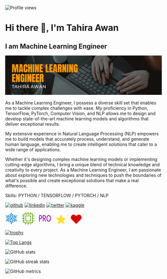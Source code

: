 ![Profile views](https://gpvc.arturio.dev/tahira2910)  

# Hi there 👋, I'm Tahira Awan
## I am Machine Learning Engineer
![I am Machine Learning Engineer](3.png)

As a Machine Learning Engineer, I possess a diverse skill set that enables me to tackle complex challenges with ease. My proficiency in Python, TensorFlow, PyTorch, Computer Vision, and NLP allows me to design and develop state-of-the-art machine learning models and algorithms that deliver exceptional results.

My extensive experience in Natural Language Processing (NLP) empowers me to build models that accurately process, understand, and generate human language, enabling me to create intelligent solutions that cater to a wide range of applications.

Whether it's designing complex machine learning models or implementing cutting-edge algorithms, I bring a unique blend of technical knowledge and creativity to every project. As a Machine Learning Engineer, I am passionate about exploring new technologies and techniques to push the boundaries of what's possible and create exceptional solutions that make a real difference.

Skills: PYTHON / TENSORFLOW / PYTORCH / NLP



[<img src='https://cdn.jsdelivr.net/npm/simple-icons@3.0.1/icons/github.svg' alt='github' height='40'>](https://github.com/tahira2910)  [<img src='https://cdn.jsdelivr.net/npm/simple-icons@3.0.1/icons/linkedin.svg' alt='linkedin' height='40'>](https://www.linkedin.com/in/tahirabibi/)  [<img src='https://cdn.jsdelivr.net/npm/simple-icons@3.0.1/icons/twitter.svg' alt='twitter' height='40'>](https://twitter.com/Tahira_awan10)  [<img src='https://cdn.jsdelivr.net/npm/simple-icons@3.0.1/icons/kaggle.svg' alt='kaggle' height='40'>](https://www.kaggle.com/alaajah)  

<a href='https://archiveprogram.github.com/'><img src='https://raw.githubusercontent.com/acervenky/animated-github-badges/master/assets/acbadge.gif' width='40' height='40'></a> <a href='https://docs.github.com/en/developers'><img src='https://raw.githubusercontent.com/acervenky/animated-github-badges/master/assets/devbadge.gif' width='40' height='40'></a> <a href='https://github.com/pricing'><img src='https://raw.githubusercontent.com/acervenky/animated-github-badges/master/assets/pro.gif' width='40' height='40'></a> <a href='https://stars.github.com/'><img src='https://raw.githubusercontent.com/acervenky/animated-github-badges/master/assets/starbadge.gif' width='35' height='35'></a> <a href='https://docs.github.com/en/github/supporting-the-open-source-community-with-github-sponsors'><img src='https://raw.githubusercontent.com/acervenky/animated-github-badges/master/assets/sponsorbadge.gif' width='35' height='35'></a> 

[![trophy](https://github-profile-trophy.vercel.app/?username=tahira2910)](https://github.com/ryo-ma/github-profile-trophy)

[![Top Langs](https://github-readme-stats.vercel.app/api/top-langs/?username=tahira2910)](https://github.com/anuraghazra/github-readme-stats)

![GitHub stats](https://github-readme-stats.vercel.app/api?username=tahira2910&show_icons=true&count_private=true)  

![GitHub streak stats](https://streak-stats.demolab.com/?user=tahira2910)  

![GitHub metrics](https://metrics.lecoq.io/tahira2910)
